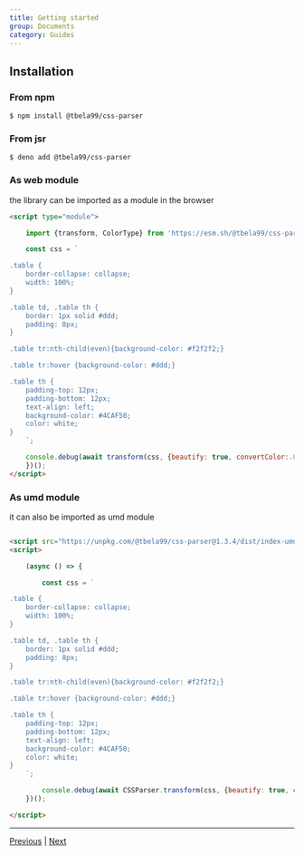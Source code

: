 ```yaml
---
title: Getting started
group: Documents
category: Guides
---
```


## Installation

### From npm

```shell
$ npm install @tbela99/css-parser
```

### From jsr

```shell
$ deno add @tbela99/css-parser
```
### As web module

the library can be imported as a module in the browser

```html
<script type="module">

    import {transform, ColorType} from 'https://esm.sh/@tbela99/css-parser@1.3.4/web';

    const css = `

.table {
    border-collapse: collapse;
    width: 100%;
}

.table td, .table th {
    border: 1px solid #ddd;
    padding: 8px;
}

.table tr:nth-child(even){background-color: #f2f2f2;}

.table tr:hover {background-color: #ddd;}

.table th {
    padding-top: 12px;
    padding-bottom: 12px;
    text-align: left;
    background-color: #4CAF50;
    color: white;
}
    `;

    console.debug(await transform(css, {beautify: true, convertColor:.ColorType.OKLCH}).then(r => r.code));
    })();
</script>
```

### As umd module

it can also be imported as umd module

```html

<script src="https://unpkg.com/@tbela99/css-parser@1.3.4/dist/index-umd-web.js"></script>
<script>

    (async () => {

        const css = `

.table {
    border-collapse: collapse;
    width: 100%;
}

.table td, .table th {
    border: 1px solid #ddd;
    padding: 8px;
}

.table tr:nth-child(even){background-color: #f2f2f2;}

.table tr:hover {background-color: #ddd;}

.table th {
    padding-top: 12px;
    padding-bottom: 12px;
    text-align: left;
    background-color: #4CAF50;
    color: white;
}
    `;

        console.debug(await CSSParser.transform(css, {beautify: true, convertColor: CSSParser.ColorType.OKLCH}).then(r => r.code));
    })();

</script>
```

------
[Previous](./features.md) | [Next](./usage.md) 
